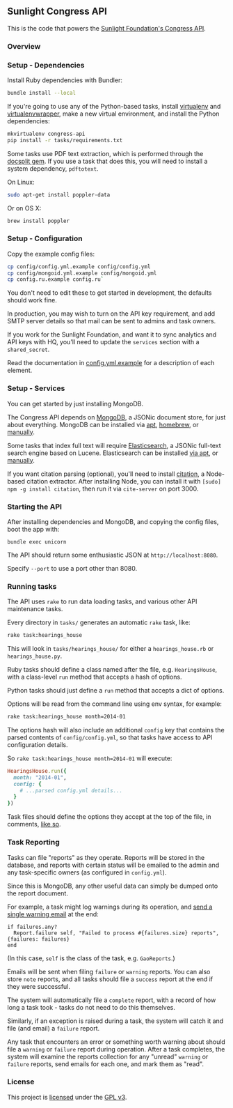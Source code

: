 ## Sunlight Congress API

This is the code that powers the [Sunlight Foundation's Congress API](http://sunlightlabs.github.io/congress/).

### Overview



### Setup - Dependencies

Install Ruby dependencies with Bundler:

```bash
bundle install --local
```

If you're going to use any of the Python-based tasks, install [virtualenv](http://www.virtualenv.org/en/latest/) and [virtualenvwrapper](http://virtualenvwrapper.readthedocs.org/en/latest/), make a new virtual environment, and install the Python dependencies:

```bash
mkvirtualenv congress-api
pip install -r tasks/requirements.txt
```

Some tasks use PDF text extraction, which is performed through the [docsplit gem](http://documentcloud.github.com/docsplit/). If you use a task that does this, you will need to install a system dependency, `pdftotext`.

On Linux:

```bash
sudo apt-get install poppler-data
```

Or on OS X:

```bash
brew install poppler
```

### Setup - Configuration

Copy the example config files:

```bash
cp config/config.yml.example config/config.yml
cp config/mongoid.yml.example config/mongoid.yml
cp config.ru.example config.ru`
```

You don't need to edit these to get started in development, the defaults should work fine.

In production, you may wish to turn on the API key requirement, and add SMTP server details so that mail can be sent to admins and task owners.

If you work for the Sunlight Foundation, and want it to sync analytics and API keys with HQ, you'll need to update the `services` section with a `shared_secret`.

Read the documentation in [config.yml.example](config/config.yml.example) for a description of each element.


### Setup - Services

You can get started by just installing MongoDB.

The Congress API depends on [MongoDB](http://www.mongodb.org/), a JSONic document store, for just about everything. MongoDB can be installed via [apt](http://docs.mongodb.org/manual/tutorial/install-mongodb-on-ubuntu/), [homebrew](http://docs.mongodb.org/manual/tutorial/install-mongodb-on-os-x/), or [manually](http://docs.mongodb.org/manual/tutorial/install-mongodb-on-linux/).

Some tasks that index full text will require [Elasticsearch](http://elasticsearch.org/), a JSONic full-text search engine based on Lucene. Elasticsearch can be installed [via apt](http://www.elasticsearch.org/blog/apt-and-yum-repositories/), or [manually](http://www.elasticsearch.org/overview/elkdownloads/).

If you want citation parsing (optional), you'll need to install [citation](https://github.com/unitedstates/citation), a Node-based citation extractor. After installing Node, you can install it with `[sudo] npm -g install citation`, then run it via `cite-server` on port 3000.


### Starting the API

After installing dependencies and MongoDB, and copying the config files, boot the app with:

```
bundle exec unicorn
```

The API should return some enthusiastic JSON at `http://localhost:8080`.

Specify `--port` to use a port other than 8080.

### Running tasks

The API uses `rake` to run data loading tasks, and various other API maintenance tasks.

Every directory in `tasks/` generates an automatic `rake` task, like:

```bash
rake task:hearings_house
```

This will look in `tasks/hearings_house/` for either a `hearings_house.rb` or `hearings_house.py`.

Ruby tasks should define a class named after the file, e.g. `HearingsHouse`, with a class-level `run` method that accepts a hash of options.

Python tasks should just define a `run` method that accepts a dict of options.

Options will be read from the command line using env syntax, for example:

```bash
rake task:hearings_house month=2014-01
```

The options hash will also include an additional `config` key that contains the parsed contents of `config/config.yml`, so that tasks have access to API configuration details.

So `rake task:hearings_house month=2014-01` will execute:

```ruby
HearingsHouse.run({
  month: "2014-01",
  config: {
    # ...parsed config.yml details...
  }
})
```

Task files should define the options they accept at the top of the file, in comments, [like so](https://github.com/sunlightlabs/congress/blob/master/tasks/gao_reports/gao_reports.rb#L6-L11).

### Task Reporting

Tasks can file "reports" as they operate. Reports will be stored in the database, and reports with certain status will be emailed to the admin and any task-specific owners (as configured in `config.yml`).

Since this is MongoDB, any other useful data can simply be dumped onto the report document.

For example, a task might log warnings during its operation, and [send a single warning email](https://github.com/sunlightlabs/congress/blob/master/tasks/gao_reports/gao_reports.rb#L180-L182) at the end:

```
if failures.any?
  Report.failure self, "Failed to process #{failures.size} reports", {failures: failures}
end
```

(In this case, `self` is the class of the task, e.g. `GaoReports`.)

Emails will be sent when filing `failure` or `warning` reports. You can also store `note` reports, and all tasks should file a `success` report at the end if they were successful.

The system will automatically file a `complete` report, with a record of how long a task took - tasks do not need to do this themselves.

Similarly, if an exception is raised during a task, the system will catch it and file (and email) a `failure` report.

Any task that encounters an error or something worth warning about should file a `warning` or `failure` report during operation. After a task completes, the system will examine the reports collection for any "unread" `warning` or `failure` reports, send emails for each one, and mark them as "read".

### License

This project is [licensed](LICENSE) under the [GPL v3](http://www.gnu.org/licenses/gpl-3.0.txt).